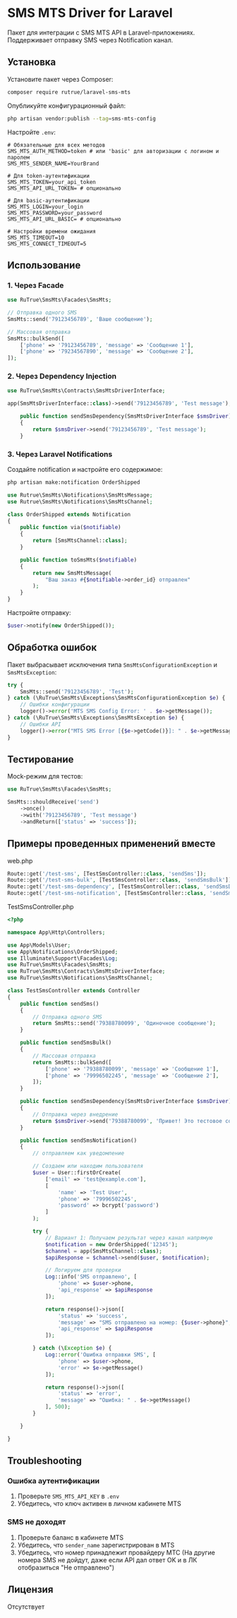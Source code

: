 # SMS MTS Driver for Laravel

Пакет для интеграции с SMS MTS API в Laravel-приложениях. Поддерживает отправку SMS через Notification канал.

## Установка

Установите пакет через Composer:

```bash
composer require rutrue/laravel-sms-mts
```

Опубликуйте конфигурационный файл:

```bash
php artisan vendor:publish --tag=sms-mts-config
```

Настройте `.env`:

```env
# Обязательные для всех методов
SMS_MTS_AUTH_METHOD=token # или 'basic' для авторизации с логином и паролем
SMS_MTS_SENDER_NAME=YourBrand

# Для token-аутентификации
SMS_MTS_TOKEN=your_api_token
SMS_MTS_API_URL_TOKEN= # опционально

# Для basic-аутентификации
SMS_MTS_LOGIN=your_login
SMS_MTS_PASSWORD=your_password
SMS_MTS_API_URL_BASIC= # опционально

# Настройки времени ожидания
SMS_MTS_TIMEOUT=10
SMS_MTS_CONNECT_TIMEOUT=5
```

## Использование

### 1. Через Facade

```php
use RuTrue\SmsMts\Facades\SmsMts;

// Отправка одного SMS
SmsMts::send('79123456789', 'Ваше сообщение');

// Массовая отправка
SmsMts::bulkSend([
    ['phone' => '79123456789', 'message' => 'Сообщение 1'],
    ['phone' => '79234567890', 'message' => 'Сообщение 2'],
]);
```

### 2. Через Dependency Injection

```php
use RuTrue\SmsMts\Contracts\SmsMtsDriverInterface;

app(SmsMtsDriverInterface::class)->send('79123456789', 'Test message');
```

```php
    public function sendSmsDependency(SmsMtsDriverInterface $smsDriver)
    {
        return $smsDriver->send('79123456789', 'Test message');
    }
```

### 3. Через Laravel Notifications

Создайте notification и настройте его содержимое:

```bash
php artisan make:notification OrderShipped
```

```php
use Rutrue\SmsMts\Notifications\SmsMtsMessage;
use Rutrue\SmsMts\Notifications\SmsMtsChannel;

class OrderShipped extends Notification
{
    public function via($notifiable)
    {
        return [SmsMtsChannel::class];
    }

    public function toSmsMts($notifiable)
    {
        return new SmsMtsMessage(
            "Ваш заказ #{$notifiable->order_id} отправлен"
        );
    }
}
```

Настройте отправку:

```php
$user->notify(new OrderShipped());
```

## Обработка ошибок

Пакет выбрасывает исключения типа `SmsMtsConfigurationException` и `SmsMtsException`:

```php
try {
    SmsMts::send('79123456789', 'Test');
} catch (\RuTrue\SmsMts\Exceptions\SmsMtsConfigurationException $e) {
    // Ошибки конфигурации
    logger()->error('MTS SMS Config Error: ' . $e->getMessage());
} catch (\RuTrue\SmsMts\Exceptions\SmsMtsException $e) {
    // Ошибки API
    logger()->error("MTS SMS Error [{$e->getCode()}]: " . $e->getMessage());
}
```

## Тестирование

Mock-режим для тестов:

```php
use RuTrue\SmsMts\Facades\SmsMts;

SmsMts::shouldReceive('send')
    ->once()
    ->with('79123456789', 'Test message')
    ->andReturn(['status' => 'success']);
```

## Примеры проведенных применений вместе

web.php
```php
Route::get('/test-sms', [TestSmsController::class, 'sendSms']);
Route::get('/test-sms-bulk', [TestSmsController::class, 'sendSmsBulk']);
Route::get('/test-sms-dependency', [TestSmsController::class, 'sendSmsDependency']);
Route::get('/test-sms-notification', [TestSmsController::class, 'sendSmsNotification']);
```

TestSmsController.php
```php
<?php

namespace App\Http\Controllers;

use App\Models\User;
use App\Notifications\OrderShipped;
use Illuminate\Support\Facades\Log;
use RuTrue\SmsMts\Facades\SmsMts;
use RuTrue\SmsMts\Contracts\SmsMtsDriverInterface;
use RuTrue\SmsMts\Notifications\SmsMtsChannel;

class TestSmsController extends Controller
{
    public function sendSms()
    {
        // Отправка одного SMS
        return SmsMts::send('79388780099', 'Одиночное сообщение');
    }

    public function sendSmsBulk()
    {
        // Массовая отправка
        return SmsMts::bulkSend([
            ['phone' => '79388780099', 'message' => 'Сообщение 1'],
            ['phone' => '79996502245', 'message' => 'Сообщение 2'],
        ]);
    }

    public function sendSmsDependency(SmsMtsDriverInterface $smsDriver)
    {
        // Отправка через внедрение
        return $smsDriver->send('79388780099', 'Привет! Это тестовое сообщение.');
    }

    public function sendSmsNotification()
    {
        // отправляем как уведомление

        // Создаем или находим пользователя
        $user = User::firstOrCreate(
            ['email' => 'test@example.com'],
            [
                'name' => 'Test User',
                'phone' => '79996502245',
                'password' => bcrypt('password')
            ]
        );

        try {
            // Вариант 1: Получаем результат через канал напрямую
            $notification = new OrderShipped('12345');
            $channel = app(SmsMtsChannel::class);
            $apiResponse = $channel->send($user, $notification);

            // Логируем для проверки
            Log::info('SMS отправлено', [
                'phone' => $user->phone,
                'api_response' => $apiResponse
            ]);

            return response()->json([
                'status' => 'success',
                'message' => "SMS отправлено на номер: {$user->phone}",
                'api_response' => $apiResponse
            ]);

        } catch (\Exception $e) {
            Log::error('Ошибка отправки SMS', [
                'phone' => $user->phone,
                'error' => $e->getMessage()
            ]);

            return response()->json([
                'status' => 'error',
                'message' => "Ошибка: " . $e->getMessage()
            ], 500);
        }

    }

}
```

## Troubleshooting

### Ошибка аутентификации
1. Проверьте `SMS_MTS_API_KEY` в `.env`
2. Убедитесь, что ключ активен в личном кабинете MTS

### SMS не доходят
1. Проверьте баланс в кабинете MTS
2. Убедитесь, что `sender_name` зарегистрирован в MTS
3. Убедитесь, что номер принадлежит провайдеру МТС (На другие номера SMS не дойдут, даже если API дал ответ OK и в ЛК отобразиться "Не отправлено")

## Лицензия

Отсутствует
